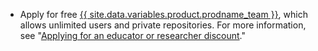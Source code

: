 - Apply for free [{{ site.data.variables.product.prodname_team }}](/articles/github-s-products), which allows unlimited users and private repositories. For more information, see "[Applying for an educator or researcher discount](/articles/applying-for-an-educator-or-researcher-discount)."
